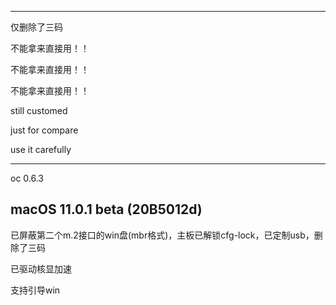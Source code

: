 ----------------------------------
仅删除了三码

不能拿来直接用！！

不能拿来直接用！！

不能拿来直接用！！

still customed

just for compare

use it carefully

----------------------------------
oc 0.6.3

macOS 11.0.1 beta (20B5012d)
----------------------------------
已屏蔽第二个m.2接口的win盘(mbr格式)，主板已解锁cfg-lock，已定制usb，删除了三码

已驱动核显加速

支持引导win

